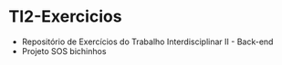 # TI2-Exercicios

- Repositório de Exercícios do Trabalho Interdisciplinar II - Back-end
- Projeto SOS bichinhos
